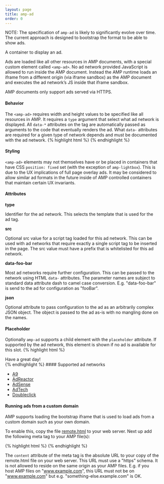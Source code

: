 ```yaml
---
layout: page
title: amp-ad
order: 0
---
```



NOTE: The specification of `amp-ad` is likely to significantly evolve over time. The current approach is designed to bootstrap the format to be able to show ads.

A container to display an ad.

Ads are loaded like all other resources in AMP documents, with a special
custom element called `<amp-ad>`. No ad network provided JavaScript is allowed to run inside the AMP document. Instead the AMP runtime loads an iframe from a
different origin (via iframe sandbox) as the AMP document and executes the ad
network’s JS inside that iframe sandbox.
<!---
Copyright 2015 The AMP HTML Authors. All Rights Reserved.

Licensed under the Apache License, Version 2.0 (the "License");
you may not use this file except in compliance with the License.
You may obtain a copy of the License at

      http://www.apache.org/licenses/LICENSE-2.0

Unless required by applicable law or agreed to in writing, software
distributed under the License is distributed on an "AS-IS" BASIS,
WITHOUT WARRANTIES OR CONDITIONS OF ANY KIND, either express or implied.
See the License for the specific language governing permissions and
limitations under the License.
-->

AMP documents only support ads served via HTTPS.

#### Behavior

The `<amp-ad>` requires width and height values to be specified like all
resources in AMP. It requires a `type` argument that select what ad network is displayed. All `data-*` attributes on the tag are automatically passed as arguments to the code that eventually renders the ad. What `data-` attributes are required for a given type of network depends and must be documented with the ad network.
{% highlight html %}
<amp-ad width=300 height=250
    type="a9"
    data-aax_size="300x250"
    data-aax_pubname="test123"
    data-aax_src="302">
</amp-ad>
{% endhighlight %}

#### Styling

`<amp-ad>` elements may not themselves have or be placed in containers that have CSS `position: fixed` set (with the exception of `amp-lightbox`).
This is due to the UX implications of full page overlay ads. It may be considered to allow similar ad formats in the future inside of AMP controlled containers that maintain certain UX invariants.

#### Attributes

**type**

Identifier for the ad network. This selects the template that is used for the ad tag.

**src**

Optional src value for a script tag loaded for this ad network. This can be used with ad networks that require exactly a single script tag to be inserted in the page. The src value must have a prefix that is whitelisted for this ad network.

**data-foo-bar**

Most ad networks require further configuration. This can be passed to the network using HTML `data-` attributes. The parameter names are subject to standard data attribute dash to camel case conversion. E.g. "data-foo-bar" is send to the ad for configuration as "fooBar".

**json**

Optional attribute to pass configuration to the ad as an arbitrarily complex JSON object. The object is passed to the ad as-is with no mangling done on the names.

#### Placeholder

Optionally `amp-ad` supports a child element with the `placeholder` attribute. If supported by the ad network, this element is shown if no ad is available for this slot.
{% highlight html %}
<amp-ad width=300 height=250
    type="foo">
  <div placeholder>Have a great day!</div>
</amp-ad>
{% endhighlight %}
#### Supported ad networks

- [A9](https://github.com/ampproject/amphtml/blob/master/builtins/../ads/a9.md)
- [AdReactor](https://github.com/ampproject/amphtml/blob/master/builtins/../ads/adreactor.md)
- [AdSense](https://github.com/ampproject/amphtml/blob/master/builtins/../ads/adsense.md)
- [AdTech](https://github.com/ampproject/amphtml/blob/master/builtins/../ads/adtech.md)
- [Doubleclick](https://github.com/ampproject/amphtml/blob/master/builtins/../ads/doubleclick.md)


#### Running ads from a custom domain

AMP supports loading the bootstrap iframe that is used to load ads from a custom domain such as your own domain.

To enable this, copy the file [remote.html](https://github.com/ampproject/amphtml/blob/master/builtins/../3p/remote.html) to your web server. Next up add the following meta tag to your AMP file(s):

{% highlight html %}
<meta name="amp-3p-iframe-src" content="https://assets.your-domain.com/path/to/remote.html">
{% endhighlight %}

The `content` attribute of the meta tag is the absolute URL to your copy of the remote.html file on your web server. This URL must use a "https" schema. It is not allowed to reside on the same origin as your AMP files. E.g. if you host AMP files on "www.example.com", this URL must not be on "www.example.com" but e.g. "something-else.example.com" is OK.
